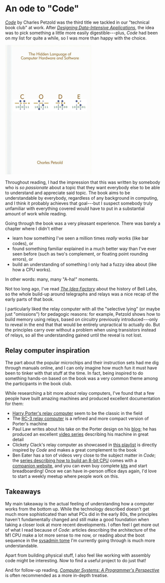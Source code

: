 # An ode to "Code"

[*Code*][code] by Charles Petzold was the third title we tackled in our "technical book
club" at work. After [*Designing Data-Intensive Applications*][ddia], the idea
was to pick something a little more easily digestible---plus, *Code* had been
on my list for quite a while, so I was more than happy with the choice.

[code]: <https://www.charlespetzold.com/code/>
[ddia]: <2021-02-02-ddia-review.html>

![Cover of *Code*](images/2021-05-24-code-cover.png)

Throughout reading, I had the impression that this was written by somebody who
is *so passionate* about a topic that they want everybody else to be able to
understand and appreciate said topic. The book aims to be understandable by
everybody, regardless of any background in computing, and I think it probably
achieves that goal---but I suspect somebody truly unfamiliar with everything
covered would have to put in a substantial amount of work while reading.

Going through the book was a very pleasant experience. There was barely a
chapter where I didn't either 

- learn how something I've seen a million times *really* works (like bar
  codes), or
- found something familiar explained in a much better way than I've ever seen
  before (such as two's complement, or floating point rounding errors), or
- build an understanding of something I only had a fuzzy idea about (like how a
  CPU works).

In other words: many, many "A-ha!" moments.

Not too long ago, I've read [*The Idea Factory*][tif] about the history of Bell
Labs, so the whole build-up around telegraphs and relays was a nice recap of
the early parts of that book.

I particularly liked the relay computer with all the "selective lying" (or
maybe just "omissions") for pedagogic reasons: for example, Petzold shows how
to build memory using relays, based on circuitry previously introduced---only
to reveal in the end that that would be entirely unpractical to actually do.
But the principles carry over without a problem when using transistors instead
of relays, so all the understanding gained until the reveal is not lost.

[tif]: <http://jongertner.net/the-idea-factory/>

## Relay computer inspiration

The part about the popular microchips and their instruction sets had me dig
through manuals online, and I can only imagine how much fun it must have been
to tinker with that stuff at the time. In fact, being inspired to do something
hands-on based on the book was a very common theme among the participants in
the book club.

While researching a bit more about relay computers, I've found that a few
people have built amazing machines and produced excellent documentation for
them:

- [Harry Porter's relay computer][porter] seem to be the classic in the field
- The [RC-3 relay computer][rc3] is a refined and more compact version of Porter's machine
- Paul Law writes about his take on the Porter design on his [blog][plaw]; he
  has produced an excellent [video series][plawpl] describing his machine in
  great detail
- Clickety Clack's relay computer as showcased in [this playlist][clicla] is
  directly inspired by *Code* and makes a great complement to the book
- Ben Eater has a ton of videos very close to the subject matter in *Code*; the
  [series describing how to build an 8-bit CPU][benepl] comes with a [companion
  website][bene8bit], and you can even buy complete [kits][benekit] and start
  breadboarding! Once we can have in-person office days again, I'd love to
  start a weekly meetup where people work on this.

[porter]:    <http://web.cecs.pdx.edu/~harry/Relay/>
[portervid]: <https://youtu.be/9WdclMAs55w>
[rc3]:       <http://www.computerculture.org/projects/rc3/>
[plaw]:      <https://relaycomputer.co.uk/>
[plawpl]:    <https://www.youtube.com/playlist?list=PLLACadYlrOka4N5IEfm1cmSuf39ZQSQst>
[clicla]:    <https://www.youtube.com/playlist?list=PL_1HsIiuOfg3QA91DUd9kGJjQoOHwlt5Q>
[benepl]:    <https://www.youtube.com/playlist?list=PLowKtXNTBypGqImE405J2565dvjafglHU>
[bene8bit]:  <https://eater.net/8bit>
[benekit]:   <https://eater.net/8bit/kits>

## Takeaways

My main takeaway is the actual feeling of understanding how a computer works
from the bottom up. While the technology described doesn't get much more
sophisticated than what PCs did in the early 80s, the principles haven't
fundamentally changed and still make a good foundation when taking a closer
look at more recent developments. I often feel I get more out of what I read
because of *Code*: articles describing the architecture of the M1 CPU make a
lot more sense to me now, or reading about the boot sequence in the [sysadmin
tome][ulsah] I'm currently going through is much more understandable.

Apart from building physical stuff, I also feel like working with assembly code
might be interesting. Now to find a useful project to do just that!

And for follow-up reading, [*Computer Systems: A Programmer's
Perspective*][csapp] is often recommended as a more in-depth treatise.

[ulsah]: <https://admin.com/>
[csapp]: <https://csapp.cs.cmu.edu/>
